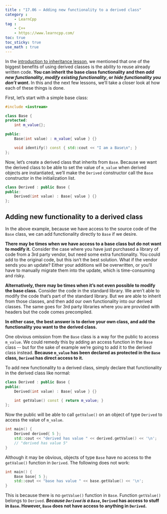 ```yaml
---
title : "17.06 — Adding new functionality to a derived class"
category :
    - LearnCpp
tag : 
    - C++
    - https://www.learncpp.com/
toc: true  
toc_sticky: true 
use_math : true
---
```



In the [introduction to inheritance lesson](https://www.learncpp.com/cpp-tutorial/111-introduction-to-inheritance/), we mentioned that one of the biggest benefits of using derived classes is the ability to reuse already written code. **You can inherit the base class functionality and then *add new functionality*, *modify existing functionality*, or *hide functionality you don’t want*.** In this and the next few lessons, we’ll take a closer look at how each of these things is done.

First, let’s start with a simple base class:

```c++
#include <iostream>

class Base {
protected:
    int m_value{};

public:
    Base(int value) : m_value{ value } {}

    void identify() const { std::cout << "I am a Base\n"; }
};
```

Now, let’s create a derived class that inherits from `Base`. Because we want the derived class to be able to set the value of `m_value` when derived objects are instantiated, we’ll make the `Derived` constructor call the `Base` constructor in the initialization list.

```c++
class Derived : public Base {
public:
    Derived(int value) : Base{ value } {}
};
```


## Adding new functionality to a derived class

In the above example, because we have access to the source code of the `Base` class, we can add functionality directly to `Base` if we desire.

**There may be times when we have access to a base class but do not want to modify it.** Consider the case where you have just purchased a library of code from a 3rd party vendor, but need some extra functionality. You could add to the original code, but this isn’t the best solution. What if the vendor sends you an update? Either your additions will be overwritten, or you’ll have to manually migrate them into the update, which is time-consuming and risky.

**Alternatively, there may be times when it’s not even possible to modify the base class.** Consider the code in the standard library. We aren’t able to modify the code that’s part of the standard library. But we are able to inherit from those classes, and then add our own functionality into our derived classes. The same goes for 3rd party libraries where you are provided with headers but the code comes precompiled.

**In either case, the best answer is to derive your own class, and add the functionality you want to the derived class.**

One obvious omission from the `Base` class is a way for the public to access `m_value`. We could remedy this by adding an access function in the `Base` class -- but for the sake of example we’re going to add it to the derived class instead. **Because `m_value` has been declared as protected in the `Base` class, `Derived` has direct access to it.**

To add new functionality to a derived class, simply declare that functionality in the derived class like normal:

```c++
class Derived : public Base {
public:
    Derived(int value) : Base{ value } {}

    int getValue() const { return m_value; }
};
```

Now the public will be able to call `getValue()` on an object of type `Derived` to access the value of `m_value`.

```c++
int main() {
    Derived derived{ 5 };
    std::cout << "derived has value " << derived.getValue() << '\n';
    // "derived has value 5"
}
```

Although it may be obvious, objects of type `Base` have no access to the `getValue()` function in `Derived`. The following does not work:

```c++
int main() {
    Base base{ 5 };
    std::cout << "base has value " << base.getValue() << '\n';
}
```

This is because there is no `getValue()` function in `Base`. Function `getValue()` belongs to `Derived`. ***Because `Derived` is a `Base`*, `Derived` has access to stuff in `Base`. However, `Base` does not have access to anything in `Derived`.**